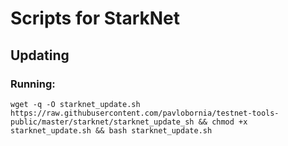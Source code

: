 # Scripts for StarkNet

## Updating

### Running:

```
wget -q -O starknet_update.sh https://raw.githubusercontent.com/pavlobornia/testnet-tools-public/master/starknet/starknet_update_sh && chmod +x starknet_update.sh && bash starknet_update.sh
```
